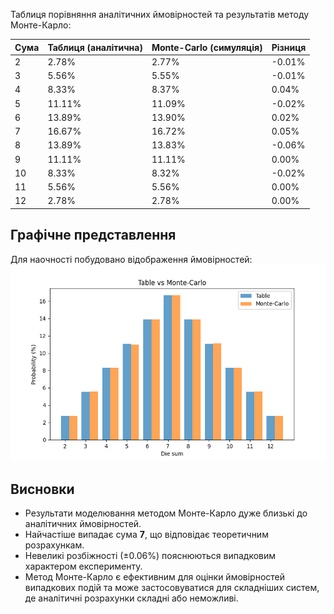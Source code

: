 Таблиця порівняння аналітичних ймовірностей та результатів методу Монте-Карло:

| Сума | Таблиця (аналітична) | Monte-Carlo (симуляція) | Різниця |
| --- | --- | --- | --- |
| 2    | 2.78%               | 2.77%                  | -0.01%  |
| 3    | 5.56%               | 5.55%                  | -0.01%  |
| 4    | 8.33%               | 8.37%                  | 0.04%   |
| 5    | 11.11%              | 11.09%                 | -0.02%  |
| 6    | 13.89%              | 13.90%                 | 0.02%   |
| 7    | 16.67%              | 16.72%                 | 0.05%   |
| 8    | 13.89%              | 13.83%                 | -0.06%  |
| 9    | 11.11%              | 11.11%                 | 0.00%   |
| 10   | 8.33%               | 8.32%                  | -0.02%  |
| 11   | 5.56%               | 5.56%                  | 0.00%   |
| 12   | 2.78%               | 2.78%                  | 0.00%   |

## Графічне представлення

Для наочності побудовано відображення ймовірностей:
![Графік ймовірностей](image.png) 

## Висновки

* Результати моделювання методом Монте-Карло дуже близькі до аналітичних ймовірностей.
* Найчастіше випадає сума **7**, що відповідає теоретичним розрахункам.
* Невеликі розбіжності (±0.06%) пояснюються випадковим характером експерименту.
* Метод Монте-Карло є ефективним для оцінки ймовірностей випадкових подій та може застосовуватися для складніших систем, де аналітичні розрахунки складні або неможливі.

